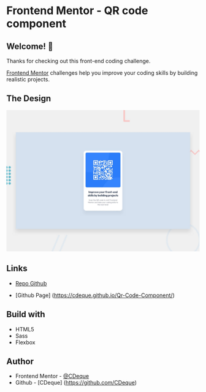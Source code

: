 # Frontend Mentor - QR code component

## Welcome! 👋

Thanks for checking out this front-end coding challenge.

[Frontend Mentor](https://www.frontendmentor.io) challenges help you improve your coding skills by building realistic projects.

## The Design

![Design preview for the QR code component coding challenge](./design/desktop-preview.jpg)

## Links

- [Repo Github](https://github.com/CDeque/Qr-Code-Component)

- [Github Page] (https://cdeque.github.io/Qr-Code-Component/)

## Build with

- HTML5
- Sass
- Flexbox

## Author

- Frontend Mentor - [@CDeque](https://www.frontendmentor.io/profile/CDeque)
- Github - [CDeque] (https://github.com/CDeque)
